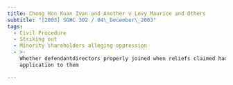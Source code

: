```yaml
---
title: Chong Hon Kuan Ivan and Another v Levy Maurice and Others
subtitle: "[2003] SGHC 302 / 04\_December\_2003"
tags:
  - Civil Procedure
  - Striking out
  - Minority shareholders alleging oppression
  - >-
    Whether defendantdirectors properly joined when reliefs claimed had no
    application to them

---
```


